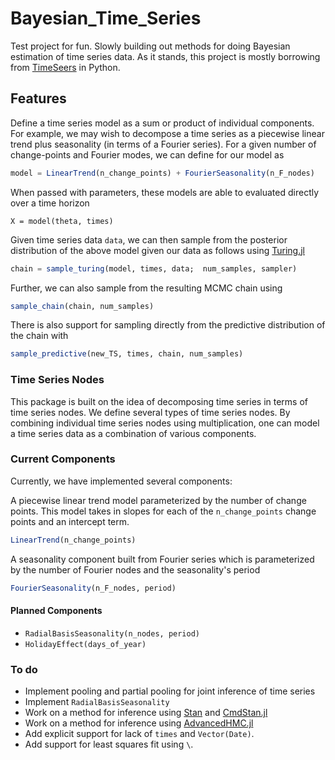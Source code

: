 # Bayesian_Time_Series

Test project for fun. Slowly building out methods for doing Bayesian estimation of time series data. As it stands, this project is mostly borrowing from [TimeSeers](https://github.com/MBrouns/timeseers) in Python.

## Features

Define a time series model as a sum or product of individual components. For example, we may wish to decompose a time series as a piecewise linear trend plus seasonality (in terms of a Fourier series). For a given number of change-points and Fourier modes, we can define for our model as 

```julia
model = LinearTrend(n_change_points) + FourierSeasonality(n_F_nodes)
```

When passed with parameters, these models are able to evaluated directly over a time horizon

```
X = model(theta, times)
```

Given time series data `data`, we can then sample from the posterior distribution of the above model given our data as follows using [Turing.jl](https://github.com/TuringLang/Turing.jl)

```julia
chain = sample_turing(model, times, data;  num_samples, sampler)
```

Further, we can also sample from the resulting MCMC chain using
```julia
sample_chain(chain, num_samples) 
```

There is also support for sampling directly from the predictive distribution of the chain with
```julia
sample_predictive(new_TS, times, chain, num_samples)
```

### Time Series Nodes

This package is built on the idea of decomposing time series in terms of time series nodes. We define several types of time series nodes. By combining individual time series nodes using multiplication, one can model a time series data as a combination of various components.

### Current Components

Currently, we have implemented several components:

<!--- Make sure this works for single liner trend --->
A piecewise linear trend model parameterized by the number of change points. This model takes in slopes for each of the `n_change_points` change points and an intercept term.

```julia
LinearTrend(n_change_points)
```

A seasonality component built from Fourier series which is parameterized by the number of Fourier nodes and the seasonality's period

```julia
FourierSeasonality(n_F_nodes, period)
```

#### Planned Components

<!--- This defined radial basis function which repeat every `period` and have `n_nodes` evenly spaced components -->
- `RadialBasisSeasonality(n_nodes, period)`
- `HolidayEffect(days_of_year)`


### To do

- Implement pooling and partial pooling for joint inference of time series
- Implement `RadialBasisSeasonality`
- Work on a method for inference using [Stan](https://github.com/stan-dev/stan) and [CmdStan.jl](https://github.com/StanJulia/CmdStan.jl)
- Work on a method for inference using [AdvancedHMC.jl](https://github.com/TuringLang/AdvancedHMC.jl)
- Add explicit support for lack of `times` and `Vector(Date)`.
- Add support for least squares fit using `\`.
